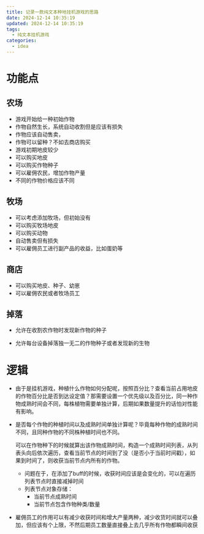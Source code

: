 ```yaml
---
title: 记录一款纯文本种地挂机游戏的思路
date: 2024-12-14 10:35:19
updated: 2024-12-14 10:35:19
tags:
  - 纯文本挂机游戏
categories:
  - idea
---
```


# 功能点

## 农场

- 游戏开始给一种初始作物
- 作物自然生长，系统自动收割但是应该有损失
- 作物应该自动售卖，
- 作物可以留种？不如去商店购买
- 游戏初期地皮较少
- 可以购买地皮
- 可以购买作物种子
- 可以雇佣农民，增加作物产量
- 不同的作物价格应该不同

## 牧场

- 可以考虑添加牧场，但初始没有
- 可以购买牧场地皮
- 可以购买动物
- 自动售卖但有损失
- 可以雇佣员工进行副产品的收益，比如蛋奶等

## 商店

- 可以购买地皮、种子、幼崽
- 可以雇佣农民或者牧场员工

## 掉落

- 允许在收割农作物时发现新作物的种子

- 允许每台设备掉落独一无二的作物种子或者发现新的生物

# 逻辑

- 由于是挂机游戏，种植什么作物如何分配呢，按照百分比？查看当前占用地皮的作物百分比是否到达设定值？那需要设置一个优先级以及百分比，同一种作物成熟时间会不同，每株植物需要单独计算，后期如果数量提升的话怕对性能有影响。

- 是否每个作物的种植时间以及成熟时间单独计算呢？毕竟每种作物的成熟时间不同，且同种作物的不同株种植时间也不同。

  可以在作物种下的时候就算出该作物成熟时间，构造一个成熟时间列表，从列表头向后依次遍历，查看当前节点的时间到了没（是否小于当前时间戳），如果到时间了，则收获当前节点内所有的作物。

  - 问题在于，在添加了buff的时候，收获时间应该是会变化的，可以在遍历列表节点时直接减掉时间
  - 列表节点对象存储：
    - 当前节点成熟时间
    - 当前节点包含作物种类/数量

- 雇佣员工的作用可以有减少收获时间和增大产量两种，减少收货时间就可以叠加，但应该有个上限，不然后期员工数量直接叠上去几乎所有作物都瞬间收获